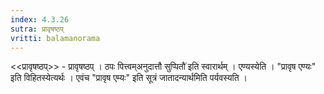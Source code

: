 ```yaml
---
index: 4.3.26
sutra: प्रावृषष्ठप्‌
vritti: balamanorama
---
```


<<प्रावृषष्ठप्>> - प्रावृषष्ठप् । ठपः पित्त्वम्अनुदात्तौ सुप्पितौ॑ इति स्वारार्थम् । एण्यस्येति । "प्रावृष एण्यः" इति विहितस्येत्यर्थः । एवंच "प्रावृष एम्यः" इति सूत्रं जातादन्यार्थमिति पर्यवस्यति ।